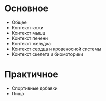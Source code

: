 # Основное
* Общее
* Контекст кожи
* Контекст мышц
* Контекст печени
* Контекст желудка
* Контекст сердца и кровеносной системы
* Контекст скелета и биомоторики
# Практичное
* Спортивные добавки
* Пища